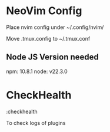 # NeoVim Config

Place nvim config under ~/.config/nvim/

Move .tmux.config to ~/.tmux.conf

## Node JS Version needed
npm: 10.8.1
node: v22.3.0

# CheckHealth
:checkhealth

To check logs of plugins

